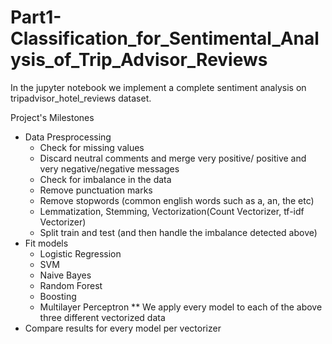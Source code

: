 # Part1-Classification_for_Sentimental_Analysis_of_Trip_Advisor_Reviews

In the jupyter notebook we implement a complete sentiment analysis on tripadvisor_hotel_reviews dataset.

Project's Milestones
- Data Presprocessing
  - Check for missing values
  - Discard neutral comments and merge very positive/ positive and very negative/negative messages
  - Check for imbalance in the data
  - Remove punctuation marks
  - Remove stopwords (common english words such as a, an, the etc)
  - Lemmatization, Stemming, Vectorization(Count Vectorizer, tf-idf Vectorizer)
  - Split train and test (and then handle the imbalance detected above)
- Fit models
  - Logistic Regression
  - SVM
  - Naive Bayes
  - Random Forest
  - Boosting
  - Multilayer Perceptron
  ** We apply every model to each of the above three different vectorized data     
- Compare results for every model per vectorizer
